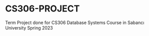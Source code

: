 # CS306-PROJECT
Term Project done for CS306 Database Systems Course in Sabancı University Spring 2023
